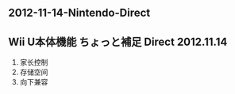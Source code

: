 ## 2012-11-14-Nintendo-Direct
Wii U本体機能 ちょっと補足 Direct 2012.11.14
----------------------------------

1.  家长控制
2.  存储空间
3.  向下兼容
